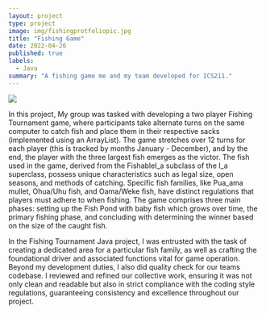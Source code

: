 ```yaml
---
layout: project
type: project
image: img/fishingprotfoliopic.jpg
title: "Fishing Game"
date: 2022-04-26
published: true
labels:
  - Java
summary: "A fishing game me and my team developed for ICS211."
---
```


<img class="img-fluid" src="../img/subclass-classesfishpicportfolio.png.png">

In this project, My group was tasked with developing a two player Fishing Tournament game, where participants take alternate turns on the same computer to catch fish and place them in their respective sacks (implemented using an ArrayList). The game stretches over 12 turns for each player (this is tracked by months January - December), and by the end, the player with the three largest fish emerges as the victor. The fish used in the game, derived from the FishableI_a subclass of the I_a superclass, possess unique characteristics such as legal size, open seasons, and methods of catching. Specific fish families, like Pua_ama mullet, Ohua/Uhu fish, and Oama/Weke fish, have distinct regulations that players must adhere to when fishing. The game comprises three main phases: setting up the Fish Pond with baby fish which grows over time, the primary fishing phase, and concluding with determining the winner based on the size of the caught fish.

In the Fishing Tournament Java project, I was entrusted with the task of creating a dedicated area for a particular fish family, as well as crafting the foundational driver and associated functions vital for game operation. Beyond my development duties, I also did quality check for our teams codebase. I reviewed and refined our collective work, ensuring it was not only clean and readable but also in strict compliance with the coding style regulations, guaranteeing consistency and excellence throughout our project.



